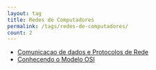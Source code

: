 ```yaml
---
layout: tag
title: Redes de Computadores
permalink: /tags/redes-de-computadores/
count: 2
---
```


- [Comunicacao de dados e Protocolos de Rede](https://matheuslaidler.github.io//posts/dadosProtocolos/)
- [Conhecendo o Modelo OSI](https://matheuslaidler.github.io//posts/modelo-osi/)
